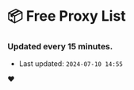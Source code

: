 # :package: Free Proxy List
### Updated every 15 minutes.

- Last updated: `2024-07-10 14:55`

:heart:
